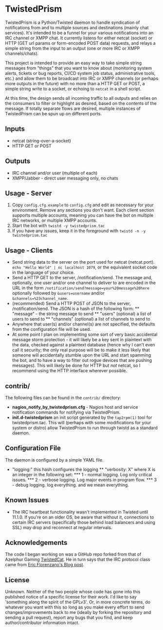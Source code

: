 TwistedPrism
============

TwistedPrism is a Python/Twisted daemon to handle syndication of notifications
from and to multiple sources and destinations (mainly chat services). It's
intended to be a funnel for your various notifications into an IRC channel or
XMPP chat. It currently listens for either netcat (socket) or HTTP (GET url
params or form-encoded POST data) requests, and relays a simple string from
the input to an output (one or more IRC or XMPP channels/chats). 

This project is intended to provide an easy way to take simple string messages
from "things" that you want to know about (monitoring system alerts, tickets
or bug reports, CI/CD system job status, administrative tools, etc.) and allow
them to be broadcast into IRC or XMPP channels (or perhaps more outputs in the
future) with no more than a HTTP GET or POST, a simple string write to a
socket, or echoing to `netcat` in a shell script. 

At this time, the design sends all incoming traffic to all outputs and relies
on the consumers to filter or highlight as desired, based on the contents of
the message. If totally separate flows are desired, multiple instances of
TwistedPrism can be spun up on different ports.

Inputs
------
* netcat (string-over-a-socket)
* HTTP GET or POST

Outputs
-------
* IRC channel and/or user (multiple of each)
* XMPP/Jabber - direct user messaging only, no chats

Usage - Server
--------------

1. Copy `config.cfg.example` to `config.cfg` and edit as necessary for your
environment. Remove any sections you don't want. Each client section
supports multiple accounts, meaning you can have the bot on multiple IRC
networks, or multiple XMPP accounts.
2. Start the bot with `twistd -y twistedprism.tac`
3. If you have any issues, keep it in the foreground with `twistd -n -y twistedprism.tac`

Usage - Clients
---------------
* Send string data to the server on the port used for netcat
(netcat.port). `echo "Hello World" | nc localhost 1079`, or the equivalent
socket code in the language of your choice.
* Send a HTTP GET to the server, /notification/send. The message and,
optionally, one user and/or one channel to deliver to are encoded in the URL
in the form `/notification/send?message=your%20message%20here` optionally
followed by `&users=username` and/or `&channels=%23channel_name`.
* (recommended) Send a HTTP POST of JSON to the server,
/notification/send. The JSON is a hash of the following form:
** "message" - the string message to send
** "users" (optional) a list of users to send to
** "channels" (optional) a list of channels to send to
* Anywhere that user(s) and/or channel(s) are not specified, the defaults from
the configuration file will be used.
* At some point I plan on implementing some sort of very basic accidental
message storm protection - it will likely be a key sent in plaintext with the
data, checked against a plaintext database (hence why I can't even call it
security; the only real purpose will be to make it less likely that someone
will accidentally stumble upon the URL and start spamming the bot, and to have
a way to filter out rogue devices that are pushing messages). This will likely
be done for HTTP but *not* netcat, so I recommend using the HTTP interface
wherever possible.

contrib/
--------
The following files can be found in the `contrib/` directory:
* **nagios_notify_by_twistedprism.cfg** - Nagios host and service notification
commands for notifying via TwistedPrism. 
* **init.d-twistedprism** an init script generated by the `tap2rpm(1)` tool
for twistedprism.tac. This will (perhaps with some modifications for your
system or distro) allow TwistedPrism to run through twistd as a standard
daemon.

Configuration File
------------------
The daemon is configured by a simple YAML file. 

* "logging:" this hash configures the logging
** "verbosity: X" where X is an integer in the following set:
*** 1 - normal logging. Log only critical issues.
*** 2 - verbose logging. Log major events in program flow.
*** 3 - debug logging. log everything. and we mean everything.

Known Issues
------------
* The IRC heartbeat functionality wasn't implemented in Twisted until
11.1.0. If you're on an older OS, be aware that without it, connections to
certain IRC servers (specifically those behind load balancers and using SSL)
may drop and reconnect at regular intervals.

Acknowledgements
----------------

The code I began working on was a GitHub repo forked from that of Azelphur
Gaming [TwistedCat](https://github.com/Azelphur/TwistedCat). He in turn says
that the IRC protocol class came from [Eric Florenzano's Blog
post](http://eflorenzano.com/blog/2008/11/16/writing-markov-chain-irc-bot-twisted-and-python/).

License
-------
Unknown. Neither of the two people whose code has gone into this published
notice of a specific license for their work. I'd like to say 'something along
the spirit of the GPLv3'. Or, in more concrete terms, do whatever you want
with this so long as you make every effort to send changes/improvements back
to me (ideally by forking the repository and sending a pull request), 
report any bugs that you find, and keep author/contributor information intact.
